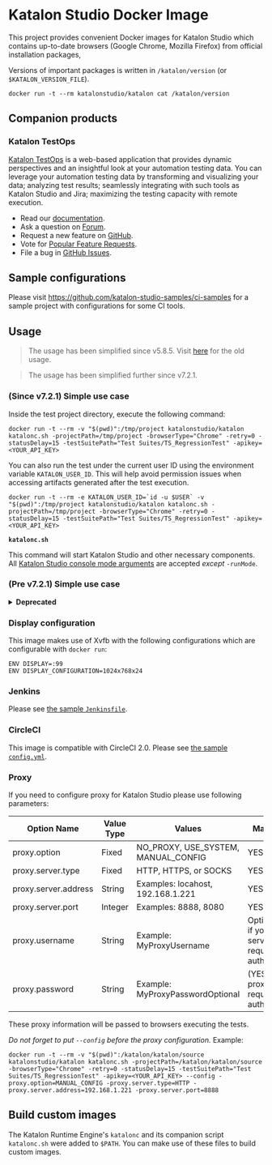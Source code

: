 # Katalon Studio Docker Image

This project provides convenient Docker images for Katalon Studio which contains up-to-date browsers (Google Chrome, Mozilla Firefox) from official installation packages,

Versions of important packages is written in `/katalon/version` (or `$KATALON_VERSION_FILE`).

```
docker run -t --rm katalonstudio/katalon cat /katalon/version
```

## Companion products

### Katalon TestOps

[Katalon TestOps](https://analytics.katalon.com) is a web-based application that provides dynamic perspectives and an insightful look at your automation testing data. You can leverage your automation testing data by transforming and visualizing your data; analyzing test results; seamlessly integrating with such tools as Katalon Studio and Jira; maximizing the testing capacity with remote execution.

* Read our [documentation](https://docs.katalon.com/katalon-analytics/docs/overview.html).
* Ask a question on [Forum](https://forum.katalon.com/categories/katalon-analytics).
* Request a new feature on [GitHub](CONTRIBUTING.md).
* Vote for [Popular Feature Requests](https://github.com/katalon-analytics/katalon-analytics/issues?q=is%3Aopen+is%3Aissue+label%3Afeature-request+sort%3Areactions-%2B1-desc).
* File a bug in [GitHub Issues](https://github.com/katalon-analytics/katalon-analytics/issues).

## Sample configurations

Please visit https://github.com/katalon-studio-samples/ci-samples for a sample project with configurations for some CI tools.

## Usage

> The usage has been simplified since v5.8.5. Visit [here](https://github.com/katalon-studio/docker-images/tree/v5.7.1) for the old usage.

> The usage has been simplified further since v7.2.1.

### (Since v7.2.1) Simple use case

Inside the test project directory, execute the following command:

```
docker run -t --rm -v "$(pwd)":/tmp/project katalonstudio/katalon katalonc.sh -projectPath=/tmp/project -browserType="Chrome" -retry=0 -statusDelay=15 -testSuitePath="Test Suites/TS_RegressionTest" -apikey=<YOUR_API_KEY>
```

You can also run the test under the current user ID using the environment variable `KATALON_USER_ID`. This will help avoid permission issues when accessing artifacts generated after the test execution.

```
docker run -t --rm -e KATALON_USER_ID=`id -u $USER` -v "$(pwd)":/tmp/project katalonstudio/katalon katalonc.sh -projectPath=/tmp/project -browserType="Chrome" -retry=0 -statusDelay=15 -testSuitePath="Test Suites/TS_RegressionTest" -apikey=<YOUR_API_KEY>
```

**`katalonc.sh`**

This command will start Katalon Studio and other necessary components. All [Katalon Studio console mode arguments](https://docs.katalon.com/display/KD/Console+Mode+Execution) are accepted *except* `-runMode`.

### (Pre v7.2.1) Simple use case

<details><summary><strong>Deprecated</strong></summary>
<p>

Inside the test project directory, execute the following command:

```
docker run -t --rm -v "$(pwd)":/katalon/katalon/source katalonstudio/katalon katalon-execute.sh -browserType="Chrome" -retry=0 -statusDelay=15 -testSuitePath="Test Suites/TS_RegressionTest" -apikey=<YOUR_API_KEY>
```

**`katalon-execute.sh`**

This command will start Katalon Studio and other necessary components. All [Katalon Studio console mode arguments](https://docs.katalon.com/display/KD/Console+Mode+Execution) are accepted *except* `-runMode`, `-reportFolder`, and `-projectPath`.

**`/katalon/katalon/source`**

`katalon-execute.sh` will look for the test project inside this directory.

If this bind mount is not used, `katalon-execute.sh` will look for the test project inside the current working directory (defined with `docker run`'s `-w` argument)..

```
docker run -t --rm -v "$(pwd)":/tmp/source -w /tmp/source katalonstudio/katalon katalon-execute.sh -browserType="Chrome" -retry=0 -statusDelay=15 -testSuitePath="Test Suites/TS_RegressionTest" -apikey=<YOUR_API_KEY>
```

**Reports**

Reports will be written to the `report` directory.

> **Docker Toolbox for Windows**
>
> Please make sure directories have been shared and configured correctly https://docs.docker.com/toolbox/toolbox_install_windows/#optional-add-shared-directories.

If bind mount `/katalon/katalon/report` is used, the test reports will be written to that location on the host machine.

</p>
</details>

### Display configuration

This image makes use of Xvfb with the following configurations which are configurable with `docker run`:

```
ENV DISPLAY=:99
ENV DISPLAY_CONFIGURATION=1024x768x24
```

### Jenkins

Please see [the sample `Jenkinsfile`](https://github.com/katalon-studio-samples/ci-samples/blob/master/Jenkinsfile).

### CircleCI

This image is compatible with CircleCI 2.0. Please see [the sample `config.yml`](https://github.com/katalon-studio-samples/ci-samples/blob/master/.circleci/config.yml).

### Proxy

If you need to configure proxy for Katalon Studio please use following parameters:

| Option Name          | Value Type | Values                              | Mandatory? |
| -------------------- | ---------- | ----------------------------------- | ---------- |
| proxy.option         | Fixed      | NO_PROXY, USE_SYSTEM, MANUAL_CONFIG | YES        |
| proxy.server.type    | Fixed      | HTTP, HTTPS, or SOCKS               | YES        |
| proxy.server.address | String     | Examples: locahost, 192.168.1.221   | YES        |
| proxy.server.port    | Integer    | Examples: 8888, 8080                | YES        |
| proxy.username       | String	    | Example: MyProxyUsername            | Optional (YES if your proxy server requires authentication) |
| proxy.password       | String     | Example: MyProxyPasswordOptional    | (YES if your proxy server requires authentication) |

These proxy information will be passed to browsers executing the tests.

*Do not forget to put `--config` before the proxy configuration.* Example:

```
docker run -t --rm -v "$(pwd)":/katalon/katalon/source katalonstudio/katalon katalonc.sh -projectPath=/katalon/katalon/source -browserType="Chrome" -retry=0 -statusDelay=15 -testSuitePath="Test Suites/TS_RegressionTest" -apikey=<YOUR_API_KEY> --config -proxy.option=MANUAL_CONFIG -proxy.server.type=HTTP -proxy.server.address=192.168.1.221 -proxy.server.port=8888
```

## Build custom images

The Katalon Runtime Engine's `katalonc` and its companion script `katalonc.sh` were added to `$PATH`. You can make use of these files to build custom images.
